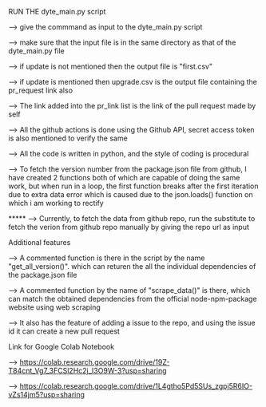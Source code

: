 RUN THE dyte_main.py script

--> give the commmand as input to the dyte_main.py script

--> make sure that the input file is in the same directory as that of the dyte_main.py file

--> if update is not mentioned then the output file is "first.csv"

--> if update is mentioned then upgrade.csv is the output file containing the pr_request link also

--> The link added into the pr_link list is the link of the pull request made by self

--> All the github actions is done using the Github API, secret access token is also mentioned to verify the same

--> All the code is written in python, and the style of coding is procedural

--> To fetch the version number from the package.json file from github, I have created 2 functions both of which are capable of doing the same work, but when run in a      loop, the first function breaks after the first iteration due to extra data error which is caused due to the json.loads() function on which i am working to            rectify

***** -->  Currently, to fetch the data from github repo, run the substitute to fetch the verion from github repo manually by giving the repo url as input

Additional features

--> A commented function is there in the script by the name "get_all_version()". which can returen the all the individual dependencies of the package.json file

--> A commented function by the name of "scrape_data()" is there, which can match the obtained dependencies from the official node-npm-package website using web scraping

--> It also has the feature of adding a issue to the repo, and using the issue id it can create a new pull request


Link for Google Colab Notebook

-->  https://colab.research.google.com/drive/19Z-T84cnt_Vg7_3FCSl2Hc2j_I3O9W-3?usp=sharing

-->  https://colab.research.google.com/drive/1L4gtho5Pd5SUs_zgpj5R6IO-vZs14jm5?usp=sharing

